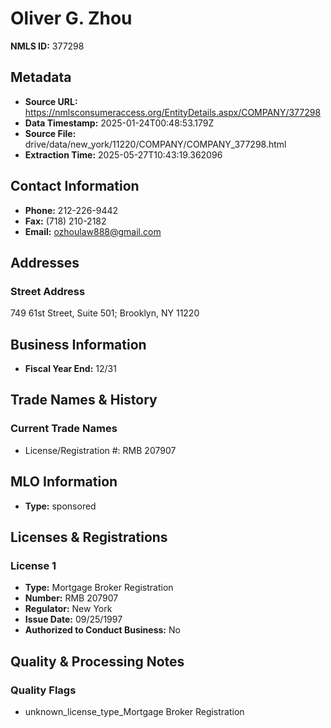 # Oliver G. Zhou

**NMLS ID:** 377298

## Metadata
- **Source URL:** https://nmlsconsumeraccess.org/EntityDetails.aspx/COMPANY/377298
- **Data Timestamp:** 2025-01-24T00:48:53.179Z
- **Source File:** drive/data/new_york/11220/COMPANY/COMPANY_377298.html
- **Extraction Time:** 2025-05-27T10:43:19.362096

## Contact Information
- **Phone:** 212-226-9442
- **Fax:** (718) 210-2182
- **Email:** ozhoulaw888@gmail.com

## Addresses
### Street Address
749 61st Street, Suite 501; Brooklyn, NY 11220

## Business Information
- **Fiscal Year End:** 12/31

## Trade Names & History
### Current Trade Names
- License/Registration #: RMB 207907

## MLO Information
- **Type:** sponsored

## Licenses & Registrations

### License 1
- **Type:** Mortgage Broker Registration
- **Number:** RMB 207907
- **Regulator:** New York
- **Issue Date:** 09/25/1997
- **Authorized to Conduct Business:** No

## Quality & Processing Notes
### Quality Flags
- unknown_license_type_Mortgage Broker Registration
